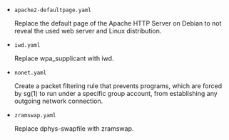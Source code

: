 * `apache2-defaultpage.yaml`

  Replace the default page of the Apache HTTP Server on Debian to not reveal the used web server and Linux distribution.


* `iwd.yaml`

  Replace wpa_supplicant with iwd.


* `nonet.yaml`

  Create a packet filtering rule that prevents programs, which are forced by sg(1) to run under a specific group account, from establishing any outgoing network connection.


* `zramswap.yaml`

  Replace dphys-swapfile with zramswap.


